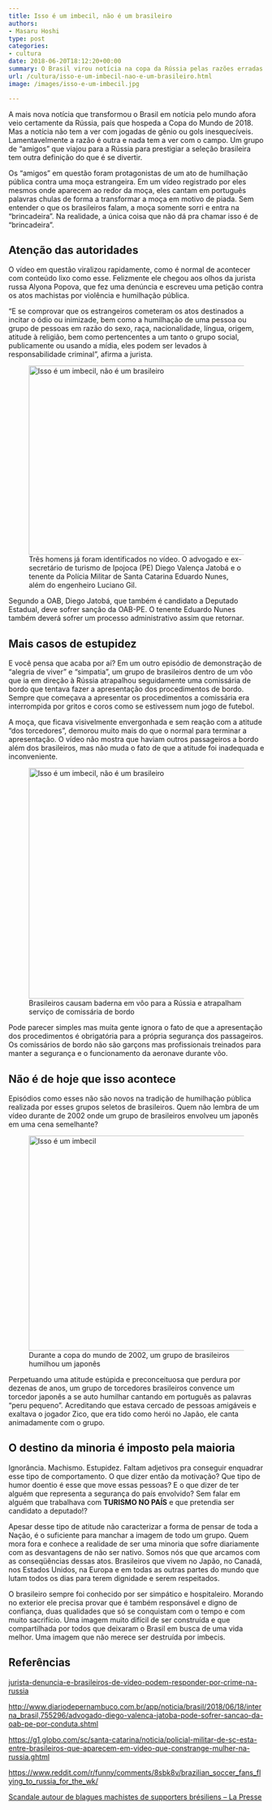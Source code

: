 ```yaml
---
title: Isso é um imbecil, não é um brasileiro
authors:
- Masaru Hoshi
type: post
categories:
- cultura
date: 2018-06-20T18:12:20+00:00
summary: O Brasil virou notícia na copa da Rússia pelas razões erradas. Desculpe se você se sente ofendido, mas isso é um imbecil, não é um brasileiro.
url: /cultura/isso-e-um-imbecil-nao-e-um-brasileiro.html
image: /images/isso-e-um-imbecil.jpg

---
```

A mais nova notícia que transformou o Brasil em notícia pelo mundo afora veio certamente da Rússia, país que hospeda a Copa do Mundo de 2018. Mas a notícia não tem a ver com jogadas de gênio ou gols inesquecíveis. Lamentavelmente a razão é outra e nada tem a ver com o campo. Um grupo de &#8220;amigos&#8221; que viajou para a Rússia para prestigiar a seleção brasileira tem outra definição do que é se divertir.

Os &#8220;amigos&#8221; em questão foram protagonistas de um ato de humilhação pública contra uma moça estrangeira. Em um vídeo registrado por eles mesmos onde aparecem ao redor da moça, eles cantam em português palavras chulas de forma a transformar a moça em motivo de piada. Sem entender o que os brasileiros falam, a moça somente sorri e entra na &#8220;brincadeira&#8221;. Na realidade, a única coisa que não dá pra chamar isso é de &#8220;brincadeira&#8221;.

## Atenção das autoridades

O vídeo em questão viralizou rapidamente, como é normal de acontecer com conteúdo lixo como esse. Felizmente ele chegou aos olhos da jurista russa Alyona Popova, que fez uma denúncia e escreveu uma petição contra os atos machistas por violência e humilhação pública.

&#8220;E se comprovar que os estrangeiros cometeram os atos destinados a incitar o ódio ou inimizade, bem como a humilhação de uma pessoa ou grupo de pessoas em razão do sexo, raça, nacionalidade, língua, origem, atitude à religião, bem como pertencentes a um tanto o grupo social, publicamente ou usando a mídia, eles podem ser levados à responsabilidade criminal&#8221;, afirma a jurista.

<figure id="attachment_11491" aria-describedby="caption-attachment-11491" class="wp-caption aligncenter"><img class="wp-image-11491 size-large" src="https://www.canadaagora.com/wp-content/uploads/isso-e-um-imbecil-970x546.jpg" alt="Isso é um imbecil, não é um brasileiro" width="662" height="373" srcset="https://www.canadaagora.com/wp-content/uploads/isso-e-um-imbecil-970x546.jpg 970w, https://www.canadaagora.com/wp-content/uploads/isso-e-um-imbecil-470x264.jpg 470w, https://www.canadaagora.com/wp-content/uploads/isso-e-um-imbecil-192x108.jpg 192w, https://www.canadaagora.com/wp-content/uploads/isso-e-um-imbecil-384x216.jpg 384w, https://www.canadaagora.com/wp-content/uploads/isso-e-um-imbecil-561x316.jpg 561w, https://www.canadaagora.com/wp-content/uploads/isso-e-um-imbecil-1122x631.jpg 1122w, https://www.canadaagora.com/wp-content/uploads/isso-e-um-imbecil-364x205.jpg 364w, https://www.canadaagora.com/wp-content/uploads/isso-e-um-imbecil-758x426.jpg 758w, https://www.canadaagora.com/wp-content/uploads/isso-e-um-imbecil-728x410.jpg 728w, https://www.canadaagora.com/wp-content/uploads/isso-e-um-imbecil-608x342.jpg 608w, https://www.canadaagora.com/wp-content/uploads/isso-e-um-imbecil-1152x648.jpg 1152w, https://www.canadaagora.com/wp-content/uploads/isso-e-um-imbecil-313x176.jpg 313w, https://www.canadaagora.com/wp-content/uploads/isso-e-um-imbecil-85x48.jpg 85w, https://www.canadaagora.com/wp-content/uploads/isso-e-um-imbecil-171x96.jpg 171w, https://www.canadaagora.com/wp-content/uploads/isso-e-um-imbecil.jpg 1920w" sizes="(max-width: 662px) 100vw, 662px" /><figcaption id="caption-attachment-11491" class="wp-caption-text">Três homens já foram identificados no vídeo. O advogado e ex-secretário de turismo de Ipojoca (PE) Diego Valença Jatobá e o tenente da Polícia Militar de Santa Catarina Eduardo Nunes, além do engenheiro Luciano Gil.</figcaption></figure>

Segundo a OAB, Diego Jatobá, que também é candidato a Deputado Estadual, deve sofrer sanção da OAB-PE. O tenente Eduardo Nunes também deverá sofrer um processo administrativo assim que retornar.

## Mais casos de estupidez

E você pensa que acaba por aí? Em um outro episódio de demonstração de &#8220;alegria de viver&#8221; e &#8220;simpatia&#8221;, um grupo de brasileiros dentro de um vôo que ia em direção à Rússia atrapalhou seguidamente uma comissária de bordo que tentava fazer a apresentação dos procedimentos de bordo. Sempre que começava a apresentar os procedimentos a comissária era interrompida por gritos e coros como se estivessem num jogo de futebol.

A moça, que ficava visivelmente envergonhada e sem reação com a atitude &#8220;dos torcedores&#8221;, demorou muito mais do que o normal para terminar a apresentação. O vídeo não mostra que haviam outros passageiros a bordo além dos brasileiros, mas não muda o fato de que a atitude foi inadequada e inconveniente.

<figure id="attachment_11492" aria-describedby="caption-attachment-11492" class="wp-caption aligncenter"><img class="size-full wp-image-11492" src="https://www.canadaagora.com/wp-content/uploads/isso-e-um-imbecil-torcedores-no-aviao.png" alt="Isso é um imbecil, não é um brasileiro" width="661" height="455" srcset="https://www.canadaagora.com/wp-content/uploads/isso-e-um-imbecil-torcedores-no-aviao.png 661w, https://www.canadaagora.com/wp-content/uploads/isso-e-um-imbecil-torcedores-no-aviao-436x300.png 436w, https://www.canadaagora.com/wp-content/uploads/isso-e-um-imbecil-torcedores-no-aviao-364x251.png 364w, https://www.canadaagora.com/wp-content/uploads/isso-e-um-imbecil-torcedores-no-aviao-608x419.png 608w, https://www.canadaagora.com/wp-content/uploads/isso-e-um-imbecil-torcedores-no-aviao-313x215.png 313w, https://www.canadaagora.com/wp-content/uploads/isso-e-um-imbecil-torcedores-no-aviao-70x48.png 70w, https://www.canadaagora.com/wp-content/uploads/isso-e-um-imbecil-torcedores-no-aviao-139x96.png 139w" sizes="(max-width: 661px) 100vw, 661px" /><figcaption id="caption-attachment-11492" class="wp-caption-text">Brasileiros causam baderna em vôo para a Rússia e atrapalham serviço de comissária de bordo</figcaption></figure>

Pode parecer simples mas muita gente ignora o fato de que a apresentação dos procedimentos é obrigatória para a própria segurança dos passageiros. Os comissários de bordo não são garçons mas profissionais treinados para manter a segurança e o funcionamento da aeronave durante vôo.

## Não é de hoje que isso acontece

Episódios como esses não são novos na tradição de humilhação pública realizada por esses grupos seletos de brasileiros. Quem não lembra de um vídeo durante de 2002 onde um grupo de brasileiros envolveu um japonês em uma cena semelhante?

<figure id="attachment_11493" aria-describedby="caption-attachment-11493" class="wp-caption aligncenter"><img class="size-large wp-image-11493" src="https://www.canadaagora.com/wp-content/uploads/isso-e-um-imbecil-peru-pequeno-970x621.png" alt="Isso é um imbecil" width="662" height="424" srcset="https://www.canadaagora.com/wp-content/uploads/isso-e-um-imbecil-peru-pequeno-970x621.png 970w, https://www.canadaagora.com/wp-content/uploads/isso-e-um-imbecil-peru-pequeno-470x300.png 470w, https://www.canadaagora.com/wp-content/uploads/isso-e-um-imbecil-peru-pequeno-364x233.png 364w, https://www.canadaagora.com/wp-content/uploads/isso-e-um-imbecil-peru-pequeno-758x485.png 758w, https://www.canadaagora.com/wp-content/uploads/isso-e-um-imbecil-peru-pequeno-608x389.png 608w, https://www.canadaagora.com/wp-content/uploads/isso-e-um-imbecil-peru-pequeno-1152x737.png 1152w, https://www.canadaagora.com/wp-content/uploads/isso-e-um-imbecil-peru-pequeno-313x200.png 313w, https://www.canadaagora.com/wp-content/uploads/isso-e-um-imbecil-peru-pequeno-75x48.png 75w, https://www.canadaagora.com/wp-content/uploads/isso-e-um-imbecil-peru-pequeno-150x96.png 150w, https://www.canadaagora.com/wp-content/uploads/isso-e-um-imbecil-peru-pequeno.png 1394w" sizes="(max-width: 662px) 100vw, 662px" /><figcaption id="caption-attachment-11493" class="wp-caption-text">Durante a copa do mundo de 2002, um grupo de brasileiros humilhou um japonês</figcaption></figure>

Perpetuando uma atitude estúpida e preconceituosa que perdura por dezenas de anos, um grupo de torcedores brasileiros convence um torcedor japonês a se auto humilhar cantando em português as palavras &#8220;peru pequeno&#8221;. Acreditando que estava cercado de pessoas amigáveis e exaltava o jogador Zico, que era tido como herói no Japão, ele canta animadamente com o grupo.

## O destino da minoria é imposto pela maioria

Ignorância. Machismo. Estupidez. Faltam adjetivos pra conseguir enquadrar esse tipo de comportamento. O que dizer então da motivação? Que tipo de humor doentio é esse que move essas pessoas? E o que dizer de ter alguém que representa a segurança do país envolvido? Sem falar em alguém que trabalhava com **TURISMO NO PAÍS** e que pretendia ser candidato a deputado!?

Apesar desse tipo de atitude não caracterizar a forma de pensar de toda a Nação, é o suficiente para manchar a imagem de todo um grupo. Quem mora fora e conhece a realidade de ser uma minoria que sofre diariamente com as desvantagens de não ser nativo. Somos nós que que arcamos com as conseqüências dessas atos. Brasileiros que vivem no Japão, no Canadá, nos Estados Unidos, na Europa e em todas as outras partes do mundo que lutam todos os dias para terem dignidade e serem respeitados.

O brasileiro sempre foi conhecido por ser simpático e hospitaleiro. Morando no exterior ele precisa provar que é também responsável e digno de confiança, duas qualidades que só se conquistam com o tempo e com muito sacrifício. Uma imagem muito difícil de ser construída e que compartilhada por todos que deixaram o Brasil em busca de uma vida melhor. Uma imagem que não merece ser destruída por imbecis.

## Referências

[jurista-denuncia-e-brasileiros-de-video-podem-responder-por-crime-na-russia][1]

<http://www.diariodepernambuco.com.br/app/noticia/brasil/2018/06/18/interna_brasil,755296/advogado-diego-valenca-jatoba-pode-sofrer-sancao-da-oab-pe-por-conduta.shtml>

<https://g1.globo.com/sc/santa-catarina/noticia/policial-militar-de-sc-esta-entre-brasileiros-que-aparecem-em-video-que-constrange-mulher-na-russia.ghtml>

<a href="https://www.reddit.com/r/funny/comments/8sbk8v/brazilian_soccer_fans_flying_to_russia_for_the_wk/" target="_blank" rel="noopener">https://www.reddit.com/r/funny/comments/8sbk8v/brazilian_soccer_fans_flying_to_russia_for_the_wk/</a>

<a href="http://www.lapresse.ca/sports/soccer/mondial-2018/201806/19/01-5186430-scandale-autour-de-blagues-machistes-de-supporters-bresiliens.php" target="_blank" rel="noopener">Scandale autour de blagues machistes de supporters brésiliens &#8211; La Presse</a>

 [1]: https://esporte.uol.com.br/futebol/copa-do-mundo/2018/noticias/2018/06/20/jurista-denuncia-e-brasileiros-de-video-podem-responder-por-crime-na-russia.htm